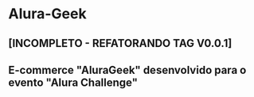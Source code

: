 # Alura-Geek
## [INCOMPLETO - REFATORANDO TAG V0.0.1] 
## E-commerce "AluraGeek" desenvolvido para o evento "Alura Challenge"
